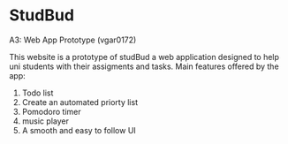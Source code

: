 # StudBud
A3: Web App Prototype (vgar0172)

This website is a prototype of studBud a web application designed to help uni students with their assigments and tasks. 
Main features offered by the app: 
1. Todo list 
2. Create an automated priorty list 
3. Pomodoro timer 
4. music player 
5. A smooth and easy to follow UI 
